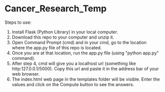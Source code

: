 # Cancer_Research_Temp

Steps to use:

1. Install Flask (Python Library) in your local computer.
2. Download this repo to your computer and unzip it.
3. Open Command Prompt (cmd) and in your cmd, go to the location where the app.py file of this repo is located.
4. Once you are at that location, run the app.py file (using "python app.py" command).
5. After step 4, cmd will give you a localhost url (something like http:127.0.0.1/5000). Copy this url and paste it in the address bar of your web browser.
6. The index.html web page in the templates folder will be visible. Enter the values and click on the Compute button to see the answers.
